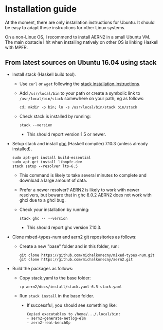 # Installation guide

At the moment, there are only installation instructions for Ubuntu.
It should be easy to adapt these instructions for other Linux systems.

On a non-Linux OS, I recommend to install AERN2 in a
small Ubuntu VM.  The main obstacle I hit when installing
natively on other OS is linking Haskell with MPFR.

## From latest sources on Ubuntu 16.04 using stack

  * Install stack (Haskell build tool).

    * Use `curl` or `wget` following the [stack installation instructions](https://docs.haskellstack.org/en/stable/install_and_upgrade/).

    * Add `/usr/local/bin` to your path or create a symbolic link to `/usr/local/bin/stack` somewhere on your path, eg as follows:

      `cd; mkdir -p bin; ln -s /usr/local/bin/stack bin/stack`

    * Check stack is installed by running:

      `stack --version`

        * This should report version 1.5 or newer.

  * Setup stack and install [ghc](https://www.haskell.org/ghc/) (Haskell compiler) 7.10.3 (unless already installed).

    ```
    sudo apt-get install build-essential
    sudo apt-get install libmpfr-dev
    stack setup --resolver lts-6.5
    ```

      * This command is likely to take several minutes to complete and download a large amount of data.

      * Prefer a newer resolver?  AERN2 is likely to work with newer resolvers, but beware that in ghc 8.0.2 AERN2 does not work with ghci due to a ghci bug.

    * Check your installation by running:

      `stack ghc -- --version`

      * This should report ghc version 7.10.3.

  * Clone mixed-types-num and aern2 git repositories as follows:

    * Create a new "base" folder and in this folder, run:

      ```
      git clone https://github.com/michalkonecny/mixed-types-num.git
      git clone https://github.com/michalkonecny/aern2.git
      ```

  * Build the packages as follows:

    * Copy stack.yaml to the base folder:

      `cp aern2/docs/install/stack.yaml-6.5 stack.yaml`

    * Run `stack install` in the base folder.

      * If successful, you should see something like:

        ```
        Copied executables to /home/.../.local/bin:
        - aern2-generate-netlog-elm
        - aern2-real-benchOp
        ```
